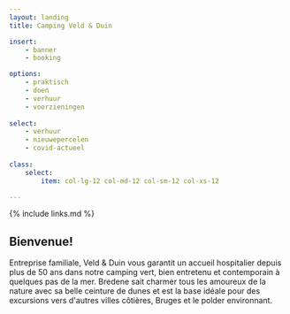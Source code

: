 ```yaml
---
layout: landing
title: Camping Veld & Duin

insert:
    - banner
    - booking

options:
    - praktisch
    - doen
    - verhuur
    - voorzieningen    
    
select:
    - verhuur
    - nieuwepercelen
    - covid-actueel
    
class:
    select:
        item: col-lg-12 col-md-12 col-sm-12 col-xs-12

---
```

{% include links.md %}

## Bienvenue!

Entreprise familiale, Veld & Duin vous garantit un accueil hospitalier depuis plus de 50 ans dans notre camping vert, bien entretenu et contemporain à quelques pas de la mer.
Bredene sait charmer tous les amoureux de la nature avec sa belle ceinture de dunes et est la base idéale pour des excursions vers d'autres villes côtières, Bruges et le polder environnant.
